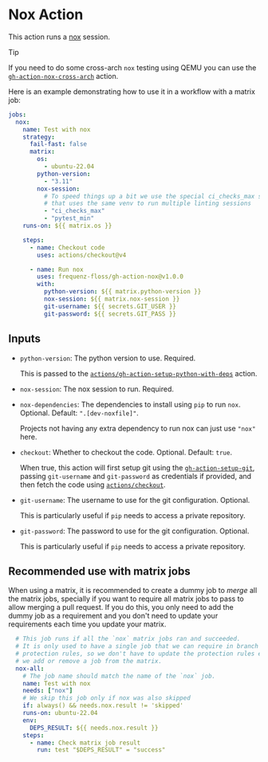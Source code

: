 # Nox Action

This action runs a [nox](https://github.com/wntrblm/nox/) session.

> [!TIP]
> If you need to do some cross-arch `nox` testing using QEMU you can use the
> [`gh-action-nox-cross-arch`](https://github.com/frequenz-floss/gh-action-nox-cross-arch)
> action.

Here is an example demonstrating how to use it in a workflow with a matrix job:

```yaml
jobs:
  nox:
    name: Test with nox
    strategy:
      fail-fast: false
      matrix:
        os:
          - ubuntu-22.04
        python-version:
          - "3.11"
        nox-session:
          # To speed things up a bit we use the special ci_checks_max session
          # that uses the same venv to run multiple linting sessions
          - "ci_checks_max"
          - "pytest_min"
    runs-on: ${{ matrix.os }}

    steps:
      - name: Checkout code
        uses: actions/checkout@v4

      - name: Run nox
        uses: frequenz-floss/gh-action-nox@v1.0.0
        with:
          python-version: ${{ matrix.python-version }}
          nox-session: ${{ matrix.nox-session }}
          git-username: ${{ secrets.GIT_USER }}
          git-password: ${{ secrets.GIT_PASS }}
```

## Inputs

* `python-version`: The python version to use. Required.

  This is passed to the
  [`actions/gh-action-setup-python-with-deps`](https://github.com/frequenz-floss/gh-action-setup-python-with-deps/)
  action.

* `nox-session`: The nox session to run. Required.

* `nox-dependencies`: The dependencies to install using `pip` to run `nox`.
  Optional. Default: `".[dev-noxfile]"`.

  Projects not having any extra dependency to run nox can just use `"nox"` here.

* `checkout`: Whether to checkout the code. Optional. Default: `true`.

  When true, this action will first setup git using the
  [`gh-action-setup-git`](https://github.com/frequenz-floss/gh-action-setup-git/),
  passing `git-username` and `git-password` as credentials if provided, and then
  fetch the code using [`actions/checkout`](https://github.com/actions/checkout).

* `git-username`: The username to use for the git configuration. Optional.

  This is particularly useful if `pip` needs to access a private repository.

* `git-password`: The password to use for the git configuration. Optional.

  This is particularly useful if `pip` needs to access a private repository.

## Recommended use with matrix jobs

When using a matrix, it is recommended to create a dummy job to *merge* all the
matrix jobs, specially if you want to require all matrix jobs to pass to allow
merging a pull request. If you do this, you only need to add the dummy job as
a requirement and you don't need to update your requirements each time you
update your matrix.

```yaml
  # This job runs if all the `nox` matrix jobs ran and succeeded.
  # It is only used to have a single job that we can require in branch
  # protection rules, so we don't have to update the protection rules each time
  # we add or remove a job from the matrix.
  nox-all:
    # The job name should match the name of the `nox` job.
    name: Test with nox
    needs: ["nox"]
    # We skip this job only if nox was also skipped
    if: always() && needs.nox.result != 'skipped'
    runs-on: ubuntu-22.04
    env:
      DEPS_RESULT: ${{ needs.nox.result }}
    steps:
      - name: Check matrix job result
        run: test "$DEPS_RESULT" = "success"
```
